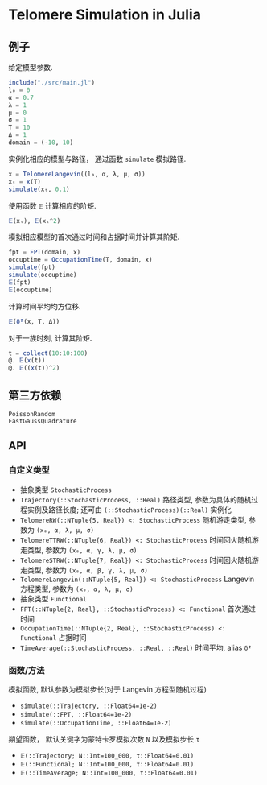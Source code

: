 # Telomere Simulation in Julia
## 例子
给定模型参数.
```julia
include("./src/main.jl")
l₀ = 0
α = 0.7
λ = 1
μ = 0
σ = 1
T = 10
Δ = 1
domain = (-10, 10)
```
实例化相应的模型与路径， 通过函数 `simulate` 模拟路径. 
```julia
x = TelomereLangevin((l₀, α, λ, μ, σ))
xₜ = x(T)
simulate(xₜ, 0.1)
```
使用函数 `𝔼` 计算相应的阶矩.
```julia
𝔼(xₜ), 𝔼(xₜ^2)
```
模拟相应模型的首次通过时间和占据时间并计算其阶矩.
```julia
fpt = FPT(domain, x)
occuptime = OccupationTime(T, domain, x)
simulate(fpt) 
simulate(occuptime)
𝔼(fpt)
𝔼(occuptime)
```
计算时间平均均方位移.
```julia
𝔼(δ̄²(x, T, Δ))
```
对于一族时刻, 计算其阶矩.
```julia
t = collect(10:10:100)
@. 𝔼(x(t))
@. 𝔼((x(t))^2)
```

## 第三方依赖
```
PoissonRandom
FastGaussQuadrature
```

## API
### 自定义类型
- 抽象类型 `StochasticProcess`
- `Trajectory(::StochasticProcess, ::Real)`  路径类型, 参数为具体的随机过程实例及路径长度; 还可由 `(::StochasticProcess)(::Real)` 实例化
- `TelomereRW(::NTuple{5, Real}) <: StochasticProcess` 随机游走类型, 参数为 `(x₀, α, λ, μ, σ)`
- `TelomereTTRW(::NTuple{6, Real}) <: StochasticProcess` 时间回火随机游走类型, 参数为 `(x₀, α, γ, λ, μ, σ)`
- `TelomereSTRW(::NTuple{7, Real}) <: StochasticProcess` 时间回火随机游走类型, 参数为 `(x₀, α, β, γ, λ, μ, σ)`
- `TelomereLangevin(::NTuple{5, Real}) <: StochasticProcess` Langevin 方程类型, 参数为 `(x₀, α, λ, μ, σ)`
- 抽象类型 `Functional`
- `FPT(::NTuple{2, Real}, ::StochasticProcess) <: Functional` 首次通过时间
- `OccupationTime(::NTuple{2, Real}, ::StochasticProcess) <: Functional` 占据时间
- `TimeAverage(::StochasticProcess, ::Real, ::Real)` 时间平均, alias `δ̄²`

### 函数/方法
模拟函数, 默认参数为模拟步长(对于 Langevin 方程型随机过程)
- `simulate(::Trajectory, ::Float64=1e-2)`
- `simulate(::FPT, ::Float64=1e-2)`
- `simulate(::OccupationTime, ::Float64=1e-2)`

期望函数， 默认关键字为蒙特卡罗模拟次数 `N` 以及模拟步长 `τ`
- `𝔼(::Trajectory; N::Int=100_000, τ::Float64=0.01)`
- `𝔼(::Functional; N::Int=100_000, τ::Float64=0.01)`
- `𝔼(::TimeAverage; N::Int=100_000, τ::Float64=0.01)`

